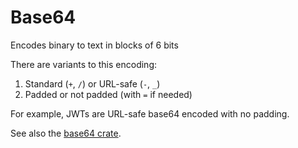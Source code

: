 # Base64

Encodes binary to text in blocks of 6 bits

There are variants to this encoding:
1. Standard (`+`, `/`) or URL-safe (`-`, `_`)
2. Padded or not padded (with `=` if needed)

For example, JWTs are URL-safe base64 encoded with no padding.

See also the [base64 crate](https://docs.rs/base64/latest/base64/).
